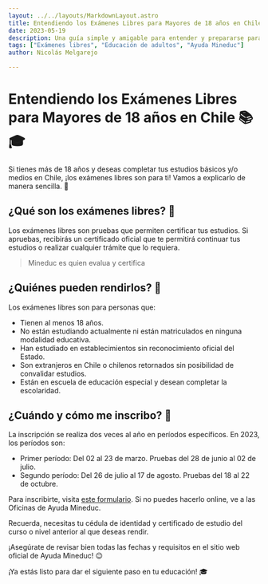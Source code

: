 ```yaml
---
layout: ../../layouts/MarkdownLayout.astro
title: Entendiendo los Exámenes Libres para Mayores de 18 años en Chile 📚🎓
date: 2023-05-19
description: Una guía simple y amigable para entender y prepararse para los exámenes libres en Chile. Perfecta para adultos que deseen retomar sus estudios.
tags: ["Exámenes libres", "Educación de adultos", "Ayuda Mineduc"]
author: Nicolás Melgarejo

---
```


# Entendiendo los Exámenes Libres para Mayores de 18 años en Chile 📚🎓

Si tienes más de 18 años y deseas completar tus estudios básicos y/o medios en Chile, ¡los exámenes libres son para ti! Vamos a explicarlo de manera sencilla. 🙌

## ¿Qué son los exámenes libres? 🤔

Los exámenes libres son pruebas que permiten certificar tus estudios. Si apruebas, recibirás un certificado oficial que te permitirá continuar tus estudios o realizar cualquier trámite que lo requiera.

> Mineduc es quien evalua y certifica


## ¿Quiénes pueden rendirlos? 🧐

Los exámenes libres son para personas que:

- Tienen al menos 18 años.
- No están estudiando actualmente ni están matriculados en ninguna modalidad educativa.
- Han estudiado en establecimientos sin reconocimiento oficial del Estado.
- Son extranjeros en Chile o chilenos retornados sin posibilidad de convalidar estudios.
- Están en escuela de educación especial y desean completar la escolaridad.

## ¿Cuándo y cómo me inscribo? 📝

La inscripción se realiza dos veces al año en períodos específicos. En 2023, los períodos son:

- Primer período: Del 02 al 23 de marzo. Pruebas del 28 de junio al 02 de julio.
- Segundo período: Del 26 de julio al 17 de agosto. Pruebas del 18 al 22 de octubre.

Para inscribirte, visita [este formulario](http://ayudamineduc.cl/formulario-examenes-libres). Si no puedes hacerlo online, ve a las Oficinas de Ayuda Mineduc.

Recuerda, necesitas tu cédula de identidad y certificado de estudio del curso o nivel anterior al que deseas rendir.

¡Asegúrate de revisar bien todas las fechas y requisitos en el sitio web oficial de Ayuda Mineduc! 😉

¡Ya estás listo para dar el siguiente paso en tu educación! 🎓